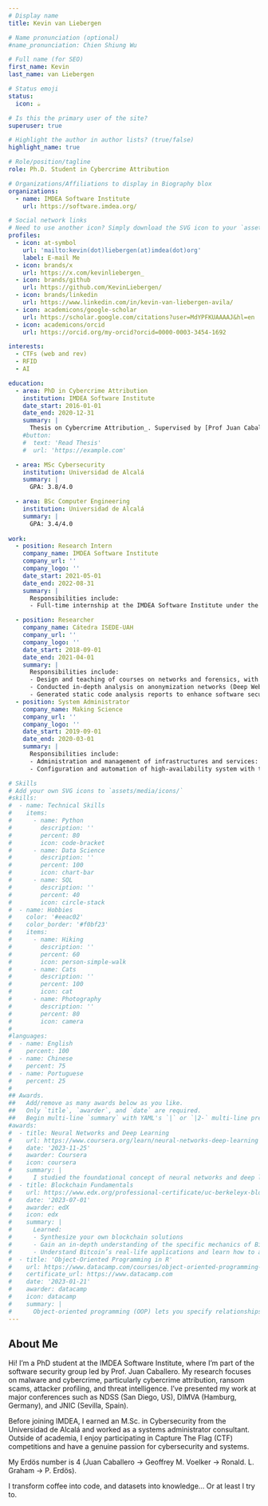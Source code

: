```yaml
---
# Display name
title: Kevin van Liebergen

# Name pronunciation (optional)
#name_pronunciation: Chien Shiung Wu

# Full name (for SEO)
first_name: Kevin
last_name: van Liebergen

# Status emoji
status:
  icon: ☕️

# Is this the primary user of the site?
superuser: true

# Highlight the author in author lists? (true/false)
highlight_name: true

# Role/position/tagline
role: Ph.D. Student in Cybercrime Attribution

# Organizations/Affiliations to display in Biography blox
organizations:
  - name: IMDEA Software Institute
    url: https://software.imdea.org/

# Social network links
# Need to use another icon? Simply download the SVG icon to your `assets/media/icons/` folder.
profiles:
  - icon: at-symbol
    url: 'mailto:kevin(dot)liebergen(at)imdea(dot)org'
    label: E-mail Me
  - icon: brands/x
    url: https://x.com/kevinliebergen_
  - icon: brands/github
    url: https://github.com/KevinLiebergen/
  - icon: brands/linkedin
    url: https://www.linkedin.com/in/kevin-van-liebergen-avila/
  - icon: academicons/google-scholar
    url: https://scholar.google.com/citations?user=MdYPFKUAAAAJ&hl=en
  - icon: academicons/orcid
    url: https://orcid.org/my-orcid?orcid=0000-0003-3454-1692

interests:
  - CTFs (web and rev)
  - RFID
  - AI

education:
  - area: PhD in Cybercrime Attribution
    institution: IMDEA Software Institute
    date_start: 2016-01-01
    date_end: 2020-12-31
    summary: |
      Thesis on Cybercrime Attribution_. Supervised by [Prof Juan Caballero](https://software.imdea.org/~juanca/). Presented papers at 1 top-tier conference (NDSS).
    #button:
    #  text: 'Read Thesis'
    #  url: 'https://example.com'

  - area: MSc Cybersecurity
    institution: Universidad de Alcalá
    summary: |
      GPA: 3.8/4.0

  - area: BSc Computer Engineering
    institution: Universidad de Alcalá
    summary: |
      GPA: 3.4/4.0
      
work:
  - position: Research Intern
    company_name: IMDEA Software Institute
    company_url: ''
    company_logo: ''
    date_start: 2021-05-01
    date_end: 2022-08-31
    summary: |
      Responsibilities include:
      - Full-time internship at the IMDEA Software Institute under the supervision of Prof. Juan Caballero in collaboration with NortonLifeLock Research Group to work on the development of a threat hunting tool using the VirusTotal file feed.

  - position: Researcher
    company_name: Cátedra ISEDE-UAH
    company_url: ''
    company_logo: ''
    date_start: 2018-09-01
    date_end: 2021-04-01
    summary: |
      Responsibilities include:
      - Design and teaching of courses on networks and forensics, with a focus on drone technology. 
      - Conducted in-depth analysis on anonymization networks (Deep Web, Dark Web, and Dark Net) and homomorphic encryption, to anticipate emerging trends and technologies in the cybersecurity landscape. 
      - Generated static code analysis reports to enhance software security and identify vulnerabilities, contributing to robust and secure applications.
  - position: System Administrator
    company_name: Making Science
    company_url: ''
    company_logo: ''
    date_start: 2019-09-01
    date_end: 2020-03-01
    summary: |
      Responsibilities include:
      - Administration and management of infrastructures and services: Google Cloud Platform and on-premises. 
      - Configuration and automation of high-availability system with the philosophy of Infrastructure as code (IaC) with tools such as SaltStack, Terraform and Docker.

# Skills
# Add your own SVG icons to `assets/media/icons/`
#skills:
#  - name: Technical Skills
#    items:
#      - name: Python
#        description: ''
#        percent: 80
#        icon: code-bracket
#      - name: Data Science
#        description: ''
#        percent: 100
#        icon: chart-bar
#      - name: SQL
#        description: ''
#        percent: 40
#        icon: circle-stack
#  - name: Hobbies
#    color: '#eeac02'
#    color_border: '#f0bf23'
#    items:
#      - name: Hiking
#        description: ''
#        percent: 60
#        icon: person-simple-walk
#      - name: Cats
#        description: ''
#        percent: 100
#        icon: cat
#      - name: Photography
#        description: ''
#        percent: 80
#        icon: camera
#
#languages:
#  - name: English
#    percent: 100
#  - name: Chinese
#    percent: 75
#  - name: Portuguese
#    percent: 25
#
## Awards.
##   Add/remove as many awards below as you like.
##   Only `title`, `awarder`, and `date` are required.
##   Begin multi-line `summary` with YAML's `|` or `|2-` multi-line prefix and indent 2 spaces below.
#awards:
#  - title: Neural Networks and Deep Learning
#    url: https://www.coursera.org/learn/neural-networks-deep-learning
#    date: '2023-11-25'
#    awarder: Coursera
#    icon: coursera
#    summary: |
#      I studied the foundational concept of neural networks and deep learning. By the end, I was familiar with the significant technological trends driving the rise of deep learning; build, train, and apply fully connected deep neural networks; implement efficient (vectorized) neural networks; identify key parameters in a neural network’s architecture; and apply deep learning to your own applications.
#  - title: Blockchain Fundamentals
#    url: https://www.edx.org/professional-certificate/uc-berkeleyx-blockchain-fundamentals
#    date: '2023-07-01'
#    awarder: edX
#    icon: edx
#    summary: |
#      Learned:
#      - Synthesize your own blockchain solutions
#      - Gain an in-depth understanding of the specific mechanics of Bitcoin
#      - Understand Bitcoin’s real-life applications and learn how to attack and destroy Bitcoin, Ethereum, smart contracts and Dapps, and alternatives to Bitcoin’s Proof-of-Work consensus algorithm
#  - title: 'Object-Oriented Programming in R'
#    url: https://www.datacamp.com/courses/object-oriented-programming-with-s3-and-r6-in-r
#    certificate_url: https://www.datacamp.com
#    date: '2023-01-21'
#    awarder: datacamp
#    icon: datacamp
#    summary: |
#      Object-oriented programming (OOP) lets you specify relationships between functions and the objects that they can act on, helping you manage complexity in your code. This is an intermediate level course, providing an introduction to OOP, using the S3 and R6 systems. S3 is a great day-to-day R programming tool that simplifies some of the functions that you write. R6 is especially useful for industry-specific analyses, working with web APIs, and building GUIs.
---
```


## About Me

Hi! I’m a PhD student at the IMDEA Software Institute, where I’m part of the software security group led by Prof. Juan Caballero. My research focuses on malware and cybercrime, particularly cybercrime attribution, ransom scams, attacker profiling, and threat intelligence. I’ve presented my work at major conferences such as NDSS (San Diego, US), DIMVA (Hamburg, Germany), and JNIC (Sevilla, Spain).

Before joining IMDEA, I earned an M.Sc. in Cybersecurity from the Universidad de Alcalá and worked as a systems administrator consultant. Outside of academia, I enjoy participating in Capture The Flag (CTF) competitions and have a genuine passion for cybersecurity and systems.



My Erdös number is 4 (Juan Caballero -> Geoffrey M. Voelker -> Ronald. L. Graham -> P. Erdös).

I transform coffee into code, and datasets into knowledge… Or at least I try to.
